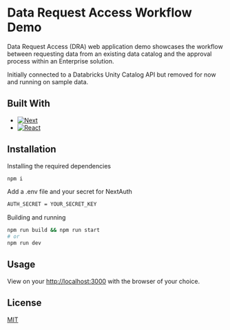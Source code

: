 # Data Request Access Workflow Demo

Data Request Access (DRA) web  application demo showcases the workflow between requesting data from an existing data catalog and the approval process within an Enterprise solution. 

Initially connected to a Databricks Unity Catalog API but removed for now and running on sample data.

## Built With

* [![Next][Next.js]][Next-url]
* [![React][React.js]][React-url]

## Installation

Installing the required dependencies

```bash
npm i
```

Add a .env file and your secret for NextAuth
```bash
AUTH_SECRET = YOUR_SECRET_KEY
```

Building and running

```bash
npm run build && npm run start
# or
npm run dev
```

## Usage

View on your [http://localhost:3000](http://localhost:3000) with the browser of your choice. 


## License

[MIT](https://choosealicense.com/licenses/mit/)


[Next.js]: https://img.shields.io/badge/next.js-000000?style=for-the-badge&logo=nextdotjs&logoColor=white
[Next-url]: https://nextjs.org/
[React.js]: https://img.shields.io/badge/React-20232A?style=for-the-badge&logo=react&logoColor=61DAFB
[React-url]: https://reactjs.org/
